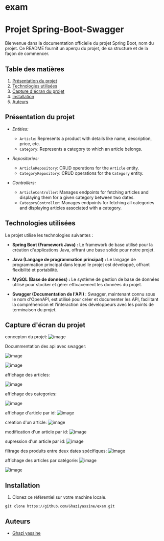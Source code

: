 # exam


# Projet Spring-Boot-Swagger

Bienvenue dans la documentation officielle du projet Spring Boot, nom du projet. Ce README fournit un aperçu du projet, de sa structure et de la façon de commencer.

## Table des matières
1. [Présentation du projet](#présentation-du-projet)
2. [Technologies utilisées](#technologies-utilisées)
3. [Capture d'écran du projet](#capture-décran-du-projet)
4. [Installation](#installation)
5. [Auteurs](#auteurs)

## Présentation du projet
- *Entities:*
  - `Article`: Represents a product with details like name, description, price, etc.
  - `Category`: Represents a category to which an article belongs.

- *Repositories:*
  - `ArticleRepository`: CRUD operations for the `Article` entity.
  - `CategoryRepository`: CRUD operations for the `Category` entity.

- *Controllers:*
  - `ArticleController`: Manages endpoints for fetching articles and displaying them for a given category between two dates.
  - `CategoryController`: Manages endpoints for fetching all categories and displaying articles associated with a category.


## Technologies utilisées
Le projet utilise les technologies suivantes :

- **Spring Boot (Framework Java) :** Le framework de base utilisé pour la création d'applications Java, offrant une base solide pour notre projet.

- **Java (Langage de programmation principal) :** Le langage de programmation principal dans lequel le projet est développé, offrant flexibilité et portabilité.

- **MySQL (Base de données) :** Le système de gestion de base de données utilisé pour stocker et gérer efficacement les données du projet.

- **Swagger (Documentation de l'API) :** Swagger, maintenant connu sous le nom d'OpenAPI, est utilisé pour créer et documenter les API, facilitant la compréhension et l'interaction des développeurs avec les points de terminaison du projet.

## Capture d'écran du projet
concepton du projet:
![image](https://github.com/Ghaziyassine/exam/assets/114885285/b7fcfd6b-0a1b-41d4-9c63-68f0ded3a399)

Docummentation des api avec swagger:

![image](https://github.com/Ghaziyassine/exam/assets/114885285/4cd607b7-3c2f-4ccf-9373-e3d5219d5cb2)

![image](https://github.com/Ghaziyassine/exam/assets/114885285/a4783af2-7902-4b7b-9899-2d495acecfe3)


affichage des articles:

![image](https://github.com/Ghaziyassine/exam/assets/114885285/223cbf96-cb65-49fd-9b0a-4c41169add63)



affichage des categories:

![image](https://github.com/Ghaziyassine/exam/assets/114885285/4bedf87e-602f-4034-94dc-945041df9bb3)


affichage d'article par id:
![image](https://github.com/Ghaziyassine/exam/assets/114885285/97eea730-cfb9-4e35-ae7f-2bf29ae20b77)


creation d'un article:
![image](https://github.com/Ghaziyassine/exam/assets/114885285/75209886-ec45-4854-ab1b-6a0e12955a55)

modification d'un article par id:
![image](https://github.com/Ghaziyassine/exam/assets/114885285/79560397-3432-479b-ae6f-ad15c092df21)

supression d'un article par id:
![image](https://github.com/Ghaziyassine/exam/assets/114885285/8020f3dd-d044-4c31-8d1e-7110bd5ee8bb)


filtrage des produits entre deux dates spécifiques:
![image](https://github.com/Ghaziyassine/exam/assets/114885285/e3375e68-c6a2-4eb1-ae6c-1da66e85c87d)

affichage des articles par catégorie:
![image](https://github.com/Ghaziyassine/exam/assets/114885285/7fa34eae-0624-4e21-a1e1-5323f44fb8f8)

![image](https://github.com/Ghaziyassine/exam/assets/114885285/1b9d1378-27d4-40aa-aecc-5af337aa8c89)



## Installation

1. Clonez ce référentiel sur votre machine locale.

```shell
git clone https://github.com/Ghaziyassine/exam.git
```
## Auteurs

- [Ghazi yassine](https://github.com/Ghaziyassine) 
